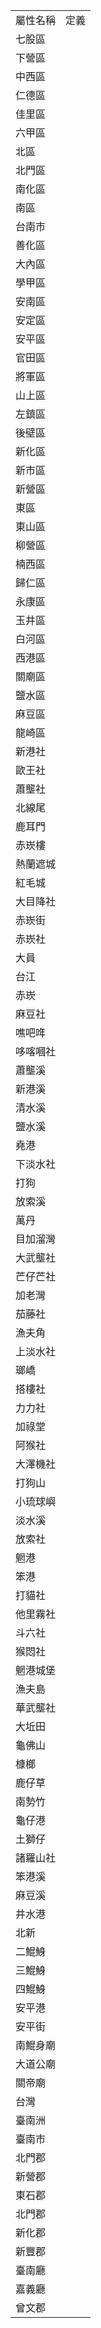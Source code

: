 <table><tr><td>屬性名稱</td><td>定義</td></tr><tr>
                <td>七股區</td>
                <td></td>
            </tr><tr>
                <td>下營區</td>
                <td></td>
            </tr><tr>
                <td>中西區</td>
                <td></td>
            </tr><tr>
                <td>仁德區</td>
                <td></td>
            </tr><tr>
                <td>佳里區</td>
                <td></td>
            </tr><tr>
                <td>六甲區</td>
                <td></td>
            </tr><tr>
                <td>北區</td>
                <td></td>
            </tr><tr>
                <td>北門區</td>
                <td></td>
            </tr><tr>
                <td>南化區</td>
                <td></td>
            </tr><tr>
                <td>南區</td>
                <td></td>
            </tr><tr>
                <td>台南市</td>
                <td></td>
            </tr><tr>
                <td>善化區</td>
                <td></td>
            </tr><tr>
                <td>大內區</td>
                <td></td>
            </tr><tr>
                <td>學甲區</td>
                <td></td>
            </tr><tr>
                <td>安南區</td>
                <td></td>
            </tr><tr>
                <td>安定區</td>
                <td></td>
            </tr><tr>
                <td>安平區</td>
                <td></td>
            </tr><tr>
                <td>官田區</td>
                <td></td>
            </tr><tr>
                <td>將軍區</td>
                <td></td>
            </tr><tr>
                <td>山上區</td>
                <td></td>
            </tr><tr>
                <td>左鎮區</td>
                <td></td>
            </tr><tr>
                <td>後壁區</td>
                <td></td>
            </tr><tr>
                <td>新化區</td>
                <td></td>
            </tr><tr>
                <td>新市區</td>
                <td></td>
            </tr><tr>
                <td>新營區</td>
                <td></td>
            </tr><tr>
                <td>東區</td>
                <td></td>
            </tr><tr>
                <td>東山區</td>
                <td></td>
            </tr><tr>
                <td>柳營區</td>
                <td></td>
            </tr><tr>
                <td>楠西區</td>
                <td></td>
            </tr><tr>
                <td>歸仁區</td>
                <td></td>
            </tr><tr>
                <td>永康區</td>
                <td></td>
            </tr><tr>
                <td>玉井區</td>
                <td></td>
            </tr><tr>
                <td>白河區</td>
                <td></td>
            </tr><tr>
                <td>西港區</td>
                <td></td>
            </tr><tr>
                <td>關廟區</td>
                <td></td>
            </tr><tr>
                <td>鹽水區</td>
                <td></td>
            </tr><tr>
                <td>麻豆區</td>
                <td></td>
            </tr><tr>
                <td>龍崎區</td>
                <td></td>
            </tr><tr>
                <td>新港社</td>
                <td></td>
            </tr><tr>
                <td>歐王社</td>
                <td></td>
            </tr><tr>
                <td>蕭壟社</td>
                <td></td>
            </tr><tr>
                <td>北線尾</td>
                <td></td>
            </tr><tr>
                <td>鹿耳門</td>
                <td></td>
            </tr><tr>
                <td>赤崁樓</td>
                <td></td>
            </tr><tr>
                <td>熱蘭遮城</td>
                <td></td>
            </tr><tr>
                <td>紅毛城</td>
                <td></td>
            </tr><tr>
                <td>大目降社</td>
                <td></td>
            </tr><tr>
                <td>赤崁街</td>
                <td></td>
            </tr><tr>
                <td>赤崁社</td>
                <td></td>
            </tr><tr>
                <td>大員</td>
                <td></td>
            </tr><tr>
                <td>台江</td>
                <td></td>
            </tr><tr>
                <td>赤崁</td>
                <td></td>
            </tr><tr>
                <td>麻豆社</td>
                <td></td>
            </tr><tr>
                <td>噍吧哖</td>
                <td></td>
            </tr><tr>
                <td>哆喀嘓社</td>
                <td></td>
            </tr><tr>
                <td>蕭壟溪</td>
                <td></td>
            </tr><tr>
                <td>新港溪</td>
                <td></td>
            </tr><tr>
                <td>清水溪</td>
                <td></td>
            </tr><tr>
                <td>鹽水溪</td>
                <td></td>
            </tr><tr>
                <td>堯港</td>
                <td></td>
            </tr><tr>
                <td>下淡水社</td>
                <td></td>
            </tr><tr>
                <td>打狗</td>
                <td></td>
            </tr><tr>
                <td>放索溪</td>
                <td></td>
            </tr><tr>
                <td>萬丹</td>
                <td></td>
            </tr><tr>
                <td>目加溜灣</td>
                <td></td>
            </tr><tr>
                <td>大武壟社</td>
                <td></td>
            </tr><tr>
                <td>芒仔芒社</td>
                <td></td>
            </tr><tr>
                <td>加老灣</td>
                <td></td>
            </tr><tr>
                <td>茄藤社</td>
                <td></td>
            </tr><tr>
                <td>漁夫角</td>
                <td></td>
            </tr><tr>
                <td>上淡水社</td>
                <td></td>
            </tr><tr>
                <td>瑯嶠</td>
                <td></td>
            </tr><tr>
                <td>搭樓社</td>
                <td></td>
            </tr><tr>
                <td>力力社</td>
                <td></td>
            </tr><tr>
                <td>加祿堂</td>
                <td></td>
            </tr><tr>
                <td>阿猴社</td>
                <td></td>
            </tr><tr>
                <td>大澤機社</td>
                <td></td>
            </tr><tr>
                <td>打狗山</td>
                <td></td>
            </tr><tr>
                <td>小琉球嶼</td>
                <td></td>
            </tr><tr>
                <td>淡水溪</td>
                <td></td>
            </tr><tr>
                <td>放索社</td>
                <td></td>
            </tr><tr>
                <td>魍港</td>
                <td></td>
            </tr><tr>
                <td>笨港</td>
                <td></td>
            </tr><tr>
                <td>打貓社</td>
                <td></td>
            </tr><tr>
                <td>他里霧社</td>
                <td></td>
            </tr><tr>
                <td>斗六社</td>
                <td></td>
            </tr><tr>
                <td>猴悶社</td>
                <td></td>
            </tr><tr>
                <td>魍港城堡</td>
                <td></td>
            </tr><tr>
                <td>漁夫島</td>
                <td></td>
            </tr><tr>
                <td>華武壟社</td>
                <td></td>
            </tr><tr>
                <td>大坵田</td>
                <td></td>
            </tr><tr>
                <td>龜佛山</td>
                <td></td>
            </tr><tr>
                <td>槺榔</td>
                <td></td>
            </tr><tr>
                <td>鹿仔草</td>
                <td></td>
            </tr><tr>
                <td>南勢竹</td>
                <td></td>
            </tr><tr>
                <td>龜仔港</td>
                <td></td>
            </tr><tr>
                <td>土獅仔</td>
                <td></td>
            </tr><tr>
                <td>諸羅山社</td>
                <td></td>
            </tr><tr>
                <td>笨港溪</td>
                <td></td>
            </tr><tr>
                <td>麻豆溪</td>
                <td></td>
            </tr><tr>
                <td>井水港</td>
                <td></td>
            </tr><tr>
                <td>北新</td>
                <td></td>
            </tr><tr>
                <td>二鯤鯓</td>
                <td></td>
            </tr><tr>
                <td>三鯤鯓</td>
                <td></td>
            </tr><tr>
                <td>四鯤鯓</td>
                <td></td>
            </tr><tr>
                <td>安平港</td>
                <td></td>
            </tr><tr>
                <td>安平街</td>
                <td></td>
            </tr><tr>
                <td>南鯤身廟</td>
                <td></td>
            </tr><tr>
                <td>大道公廟</td>
                <td></td>
            </tr><tr>
                <td>關帝廟</td>
                <td></td>
            </tr><tr>
                <td>台灣</td>
                <td></td>
            </tr><tr>
                <td>臺南洲</td>
                <td></td>
            </tr><tr>
                <td>臺南市</td>
                <td></td>
            </tr><tr>
                <td>北門郡</td>
                <td></td>
            </tr><tr>
                <td>新營郡</td>
                <td></td>
            </tr><tr>
                <td>東石郡</td>
                <td></td>
            </tr><tr>
                <td>北門郡</td>
                <td></td>
            </tr><tr>
                <td>新化郡</td>
                <td></td>
            </tr><tr>
                <td>新豐郡</td>
                <td></td>
            </tr><tr>
                <td>臺南廳</td>
                <td></td>
            </tr><tr>
                <td>嘉義廳</td>
                <td></td>
            </tr><tr>
                <td>曾文郡</td>
                <td></td>
            </tr></table>